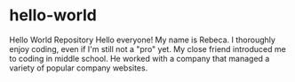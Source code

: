 # hello-world
Hello World Repository 
Hello everyone!
My name is Rebeca. I thoroughly enjoy coding, even if I'm still not a "pro" yet. My close friend introduced me to coding in middle school. He worked with a company that managed a variety of popular company websites. 
